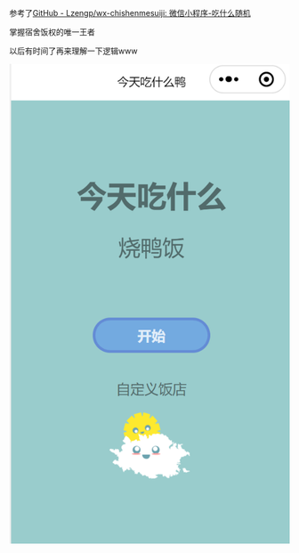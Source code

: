 参考了[GitHub - Lzengp/wx-chishenmesuiji: 微信小程序-吃什么随机](https://github.com/Lzengp/wx-chishenmesuiji.git)

掌握宿舍饭权的唯一王者

以后有时间了再来理解一下逻辑www

![1679130511224](image/demo_image.png)
